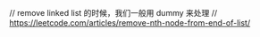 // remove linked list 的时候，我们一般用 dummy 来处理
// https://leetcode.com/articles/remove-nth-node-from-end-of-list/